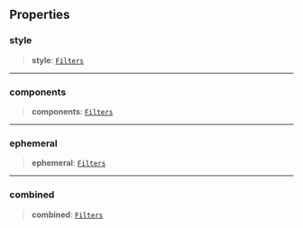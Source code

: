 ## Properties

### style

> **style**: [`Filters`](../type-aliases/Filters.md)

***

### components

> **components**: [`Filters`](../type-aliases/Filters.md)

***

### ephemeral

> **ephemeral**: [`Filters`](../type-aliases/Filters.md)

***

### combined

> **combined**: [`Filters`](../type-aliases/Filters.md)
